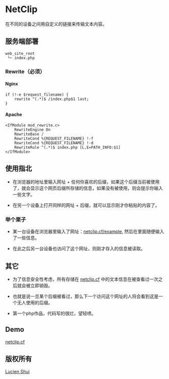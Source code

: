# NetClip

在不同的设备之间用自定义的链接来传输文本内容。

## 服务端部署

```
web_site_root
 └─ index.php
```

### Rewrite（必须）

#### Nginx

```
if (!-e $request_filename) {
    rewrite ^(.*)$ /index.php$1 last;
}
```

#### Apache

```
<IfModule mod_rewrite.c>
    RewriteEngine On
    RewriteBase /
    RewriteCond %{REQUEST_FILENAME} !-f
    RewriteCond %{REQUEST_FILENAME} !-d
    RewriteRule ^(.*)$ index.php [L,E=PATH_INFO:$1]
</IfModule>
```

## 使用指北

+ 在浏览器的地址里输入网址 + 任何你喜欢的后缀，如果这个后缀当前被使用了，就会显示这个网页后缀所存储的信息，如果没有被使用，则会提示你输入一些文字。

+ 在另一个设备上打开同样的网址 + 后缀，就可以显示刚才你粘贴的内容了。

### 举个栗子

+ 某一台设备在浏览器里输入了网址：[netclip.cf/example](https://www.lucien.ink/go/clipexample/), 然后在里面随便输入了一些信息。

+ 在此之后另一台设备也访问了这个网址，则刚才存入的信息被读取。

## 其它

+ 为了信息安全性考虑，所有存储在 [netclip.cf](http://www.lucien.ink/go/clip) 中的文本信息在被查看过一次之后就会被立即销毁。

+ 也就是说一旦某个后缀被看过，那么下一个访问这个网址的人将会看到这是一个无人使用的后缀。

+ 第一个php作品，代码写的很烂，望轻喷。

## Demo

[netclip.cf](http://www.lucien.ink/go/clip)

## 版权所有

[Lucien Shui](http://www.lucien.ink)
